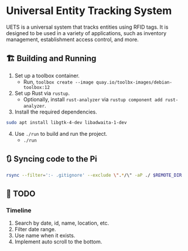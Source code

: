 # Universal Entity Tracking System

UETS is a universal system that tracks entities using RFID tags. It is designed to be used in a variety of applications, such as inventory management, establishment access control, and more.

## 🏗️ Building and Running

1. Set up a toolbox container.
   - Run, `toolbox create --image quay.io/toolbx-images/debian-toolbox:12`
2. Set up Rust via `rustup`.
   - Optionally, install `rust-analyzer` via `rustup component add rust-analyzer`.
3. Install the required dependencies.

```sh
sudo apt install libgtk-4-dev libadwaita-1-dev
```

4. Use `./run` to build and run the project.
   - `./run`

## 🔃 Syncing code to the Pi

```sh
rsync --filter=':- .gitignore' --exclude \".*/\" -aP ./ $REMOTE_DIR
```

## 📝 TODO

### Timeline

1. Search by date, id, name, location, etc.
2. Filter date range.
3. Use name when it exists.
4. Implement auto scroll to the bottom.
